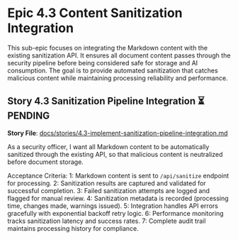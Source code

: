 # Epic 4.3 Content Sanitization Integration

This sub-epic focuses on integrating the Markdown content with the existing sanitization API. It ensures all document content passes through the security pipeline before being considered safe for storage and AI consumption. The goal is to provide automated sanitization that catches malicious content while maintaining processing reliability and performance.

## Story 4.3 Sanitization Pipeline Integration ⏳ PENDING

**Story File**: [docs/stories/4.3-implement-sanitization-pipeline-integration.md](docs/stories/4.3-implement-sanitization-pipeline-integration.md)

As a security officer, I want all Markdown content to be automatically sanitized through the existing API, so that malicious content is neutralized before document storage.

Acceptance Criteria:
1: Markdown content is sent to `/api/sanitize` endpoint for processing.
2: Sanitization results are captured and validated for successful completion.
3: Failed sanitization attempts are logged and flagged for manual review.
4: Sanitization metadata is recorded (processing time, changes made, warnings issued).
5: Integration handles API errors gracefully with exponential backoff retry logic.
6: Performance monitoring tracks sanitization latency and success rates.
7: Complete audit trail maintains processing history for compliance.
